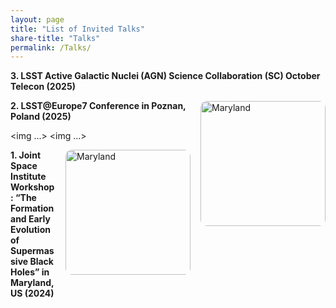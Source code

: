 ```yaml
---
layout: page
title: "List of Invited Talks"
share-title: "Talks"
permalink: /Talks/
---
```

**3. LSST Active Galactic Nuclei (AGN) Science Collaboration (SC) October Telecon (2025)**  

<img src="/assets/images/poznan.png"
     alt="Maryland"
     style="float:right; width:200px; margin:1 0 0.75rem 1rem; border-radius:10px;">
**2. LSST@Europe7 Conference in Poznan, Poland (2025)**  

<img ...>
<img ...>

<img src="/assets/images/maryland.png"
     alt="Maryland"
     style="float:right; width:200px; margin:0 0 0.75rem 1rem; border-radius:10px;">
**1. Joint Space Institute Workshop: “The Formation and Early Evolution of Supermassive Black Holes” in Maryland, US (2024)**
